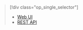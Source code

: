 > [!div class="op_single_selector"]
>- [Web UI](../articles/hdinsight/hdinsight-hadoop-manage-ambari.md)
>- [REST API](../articles/hdinsight/hdinsight-hadoop-manage-ambari-rest-api.md)